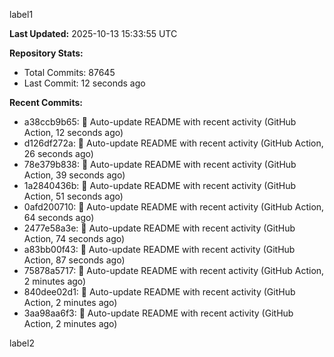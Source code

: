 
label1 
<!-- ACTIVITY_START -->
**Last Updated:** 2025-10-13 15:33:55 UTC

**Repository Stats:**
- Total Commits: 87645
- Last Commit: 12 seconds ago

**Recent Commits:**
- a38ccb9b65: 🤖 Auto-update README with recent activity (GitHub Action, 12 seconds ago)
- d126df272a: 🤖 Auto-update README with recent activity (GitHub Action, 26 seconds ago)
- 78e379b838: 🤖 Auto-update README with recent activity (GitHub Action, 39 seconds ago)
- 1a2840436b: 🤖 Auto-update README with recent activity (GitHub Action, 51 seconds ago)
- 0afd200710: 🤖 Auto-update README with recent activity (GitHub Action, 64 seconds ago)
- 2477e58a3e: 🤖 Auto-update README with recent activity (GitHub Action, 74 seconds ago)
- a83bb00f43: 🤖 Auto-update README with recent activity (GitHub Action, 87 seconds ago)
- 75878a5717: 🤖 Auto-update README with recent activity (GitHub Action, 2 minutes ago)
- 840dee02d1: 🤖 Auto-update README with recent activity (GitHub Action, 2 minutes ago)
- 3aa98aa6f3: 🤖 Auto-update README with recent activity (GitHub Action, 2 minutes ago)
<!-- ACTIVITY_END -->

label2
